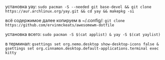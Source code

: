 установка yay:
`sudo pacman -S --needed git base-devel && git clone https://aur.archlinux.org/yay.git && cd yay && makepkg -si`

всё содержимое далее копируем в ~/.config/:
`git clone https://github.com/ervinmckeats/awesomewm-dotfile`


установка всего:
`sudo pacman -S $(cat applist) & yay -S $(cat yaylist)`



в терминал:
`gsettings set org.nemo.desktop show-desktop-icons false & gsettings set org.cinnamon.desktop.default-applications.terminal exec kitty`
